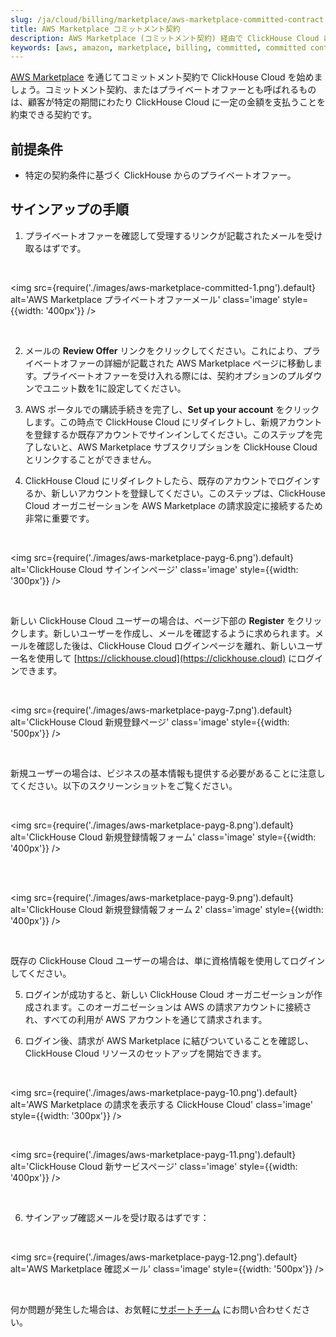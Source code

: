 ```yaml
---
slug: /ja/cloud/billing/marketplace/aws-marketplace-committed-contract
title: AWS Marketplace コミットメント契約
description: AWS Marketplace (コミットメント契約) 経由で ClickHouse Cloud に登録する方法
keywords: [aws, amazon, marketplace, billing, committed, committed contract]
---
```


[AWS Marketplace](https://aws.amazon.com/marketplace) を通じてコミットメント契約で ClickHouse Cloud を始めましょう。コミットメント契約、またはプライベートオファーとも呼ばれるものは、顧客が特定の期間にわたり ClickHouse Cloud に一定の金額を支払うことを約束できる契約です。

## 前提条件

- 特定の契約条件に基づく ClickHouse からのプライベートオファー。

## サインアップの手順

1. プライベートオファーを確認して受理するリンクが記載されたメールを受け取るはずです。

<br />

<img src={require('./images/aws-marketplace-committed-1.png').default}
    alt='AWS Marketplace プライベートオファーメール'
    class='image'
    style={{width: '400px'}}
/>

<br />

2. メールの **Review Offer** リンクをクリックしてください。これにより、プライベートオファーの詳細が記載された AWS Marketplace ページに移動します。プライベートオファーを受け入れる際には、契約オプションのプルダウンでユニット数を1に設定してください。

3. AWS ポータルでの購読手続きを完了し、**Set up your account** をクリックします。この時点で ClickHouse Cloud にリダイレクトし、新規アカウントを登録するか既存アカウントでサインインしてください。このステップを完了しないと、AWS Marketplace サブスクリプションを ClickHouse Cloud とリンクすることができません。

4. ClickHouse Cloud にリダイレクトしたら、既存のアカウントでログインするか、新しいアカウントを登録してください。このステップは、ClickHouse Cloud オーガニゼーションを AWS Marketplace の請求設定に接続するため非常に重要です。

<br />

<img src={require('./images/aws-marketplace-payg-6.png').default}
    alt='ClickHouse Cloud サインインページ'
    class='image'
    style={{width: '300px'}}
/>

<br />

新しい ClickHouse Cloud ユーザーの場合は、ページ下部の **Register** をクリックします。新しいユーザーを作成し、メールを確認するように求められます。メールを確認した後は、ClickHouse Cloud ログインページを離れ、新しいユーザー名を使用して [https://clickhouse.cloud](https://clickhouse.cloud) にログインできます。

<br />

<img src={require('./images/aws-marketplace-payg-7.png').default}
    alt='ClickHouse Cloud 新規登録ページ'
    class='image'
    style={{width: '500px'}}
/>

<br />

新規ユーザーの場合は、ビジネスの基本情報も提供する必要があることに注意してください。以下のスクリーンショットをご覧ください。

<br />

<img src={require('./images/aws-marketplace-payg-8.png').default}
    alt='ClickHouse Cloud 新規登録情報フォーム'
    class='image'
    style={{width: '400px'}}
/>

<br />

<br />

<img src={require('./images/aws-marketplace-payg-9.png').default}
    alt='ClickHouse Cloud 新規登録情報フォーム 2'
    class='image'
    style={{width: '400px'}}
/>

<br />

既存の ClickHouse Cloud ユーザーの場合は、単に資格情報を使用してログインしてください。

5. ログインが成功すると、新しい ClickHouse Cloud オーガニゼーションが作成されます。このオーガニゼーションは AWS の請求アカウントに接続され、すべての利用が AWS アカウントを通じて請求されます。

6. ログイン後、請求が AWS Marketplace に結びついていることを確認し、ClickHouse Cloud リソースのセットアップを開始できます。

<br />

<img src={require('./images/aws-marketplace-payg-10.png').default}
    alt='AWS Marketplace の請求を表示する ClickHouse Cloud'
    class='image'
    style={{width: '300px'}}
/>

<br />

<img src={require('./images/aws-marketplace-payg-11.png').default}
    alt='ClickHouse Cloud 新サービスページ'
    class='image'
    style={{width: '400px'}}
/>

<br />

6. サインアップ確認メールを受け取るはずです：

<br />

<img src={require('./images/aws-marketplace-payg-12.png').default}
    alt='AWS Marketplace 確認メール'
    class='image'
    style={{width: '500px'}}
/>

<br />

何か問題が発生した場合は、お気軽に[サポートチーム](https://clickhouse.com/support/program) にお問い合わせください。
